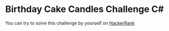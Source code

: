 # Birthday Cake Candles Challenge C#

You can try to solve this challenge by yourself on [HackerRank](https://www.hackerrank.com/challenges/birthday-cake-candles)
